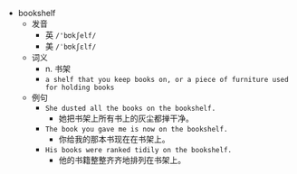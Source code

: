 - bookshelf
  - 发音
    - 英 `/'bʊkʃelf/`
    - 美 `/ˈbʊkʃɛlf/`
  - 词义
    - n. 书架
    - `a shelf that you keep books on, or a piece of furniture used for holding books`
  - 例句
    - `She dusted all the books on the bookshelf.`
      - 她把书架上所有书上的灰尘都掸干净。
    - `The book you gave me is now on the bookshelf.`
      - 你给我的那本书现在在书架上。
    - `His books were ranked tidily on the bookshelf.`
      - 他的书籍整整齐齐地排列在书架上。

